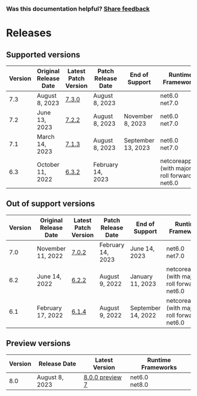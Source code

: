
### Was this documentation helpful? [Share feedback](https://www.research.net/r/DGDQWXH?src=documentation%2Freleases)

# Releases

## Supported versions

| Version | Original Release Date | Latest Patch Version | Patch Release Date | End of Support | Runtime Frameworks |
| --- | --- | --- | --- | --- | --- |
| 7.3 | August 8, 2023 | [7.3.0](https://github.com/dotnet/dotnet-monitor/releases/tag/v7.3.0) | August 8, 2023 |  | net6.0<br/>net7.0 |
| 7.2 | June 13, 2023 | [7.2.2](https://github.com/dotnet/dotnet-monitor/releases/tag/v7.2.2) | August 8, 2023 | November 8, 2023 | net6.0<br/>net7.0 |
| 7.1 | March 14, 2023 | [7.1.3](https://github.com/dotnet/dotnet-monitor/releases/tag/v7.1.3) | August 8, 2023 | September 13, 2023 | net6.0<br/>net7.0 |
| 6.3 | October 11, 2022 | [6.3.2](https://github.com/dotnet/dotnet-monitor/releases/tag/v6.3.2) | February 14, 2023 |  | netcoreapp3.1 (with major roll forward)<br/>net6.0 |


## Out of support versions

| Version | Original Release Date | Latest Patch Version | Patch Release Date | End of Support | Runtime Frameworks |
| --- | --- | --- | --- | --- | --- |
| 7.0 | November 11, 2022 | [7.0.2](https://github.com/dotnet/dotnet-monitor/releases/tag/v7.0.2) | February 14, 2023 | June 14, 2023 | net6.0<br/>net7.0 |
| 6.2 | June 14, 2022 | [6.2.2](https://github.com/dotnet/dotnet-monitor/releases/tag/v6.2.2) | August 9, 2022 | January 11, 2023 | netcoreapp3.1 (with major roll forward)<br/>net6.0 |
| 6.1 | February 17, 2022 | [6.1.4](https://github.com/dotnet/dotnet-monitor/releases/tag/v6.1.4) | August 9, 2022 | September 14, 2022 | netcoreapp3.1 (with major roll forward)<br/>net6.0 |


## Preview versions

| Version | Release Date | Latest Version | Runtime Frameworks |
| --- | --- | --- | --- |
| 8.0 | August 8, 2023 | [8.0.0 preview 7](https://github.com/dotnet/dotnet-monitor/releases/tag/v8.0.0-preview.7.23402.4) | net6.0<br/>net8.0 |


